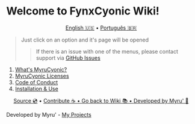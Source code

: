 

# Welcome to FynxCyonic Wiki!


<p align="center">
  <a href="https://github.com/worbadillitics/MyruCyonic/blob/stable/readme.md">English 🇺🇸</a>
  •
  <a href="https://github.com/worbadillitics/MyruCyonic/blob/stable/docs/wiki/pt-br.md">Português 🇧🇷</a>
</p>



> Just click on an option and it's page will be opened
>
>> If there is an issue with one of the menus, please contact support via [GitHub Issues](https://github.com/worbadillitics/MyruCyonic/issues/new)


1. [What's MyruCyonic?](https://github.com/worbadillitics/MyruCyonic/blob/stable/docs/bookmarks/en-us.md)
2. [MyruCyonic Licenses](https://github.com/worbadillitics/MyruCyonic/blob/stable/docs/license/pt-br.md)
3. [Code of Conduct](https://github.com/worbadillitics/MyruCyonic/blob/stable/CODE_OF_CONDUCT.md)
4. [Installation & Use]()


<final-de-pagina>

<watermark-footer>

<p align="center">
  <a href="https://github.com/worbadillitics/MyruCyonic">Source 💿</a>
  •
  <a href="https://github.com/worbadillitics/MyruCyonic/blob/stable/contribute.md">Contribute ☕
  •
  <a href="https://github.com/worbadillitics/MyruCyonic/blob/stable/readme.md">Go back to Wiki 📚
  •
  <a href="https://github.com/worbadillitics/">Developed by Myru' 🎈
  </a>
  
</p>

</watermark-footer>

Developed by Myru' - [My Projects](https://github.com/Worbadillitics)

<final-de-pagina>
